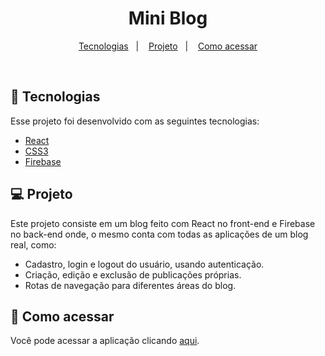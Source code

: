 <h1 align="center"> Mini Blog </h1>

<p align="center">
  <a href="#-tecnologias">Tecnologias</a>&nbsp;&nbsp;&nbsp;|&nbsp;&nbsp;&nbsp;
  <a href="#-projeto">Projeto</a>&nbsp;&nbsp;&nbsp;|&nbsp;&nbsp;&nbsp;
  <a href="#-como-acessar">Como acessar</a>
</p>

<br>

## 🚀 Tecnologias

Esse projeto foi desenvolvido com as seguintes tecnologias: 

- [React](https://pt-br.reactjs.org)
- [CSS3](https://developer.mozilla.org/pt-BR/docs/Web/CSS)
- [Firebase](https://firebase.google.com/?hl=pt)

## 💻 Projeto

Este projeto consiste em um blog feito com React no front-end e Firebase no back-end onde, o mesmo conta com todas as aplicações de um blog real, como: 
<ul>
    <li>Cadastro, login e logout do usuário, usando autenticação.</li>
    <li>Criação, edição e exclusão de publicações próprias.</li>
    <li>Rotas de navegação para diferentes áreas do blog.</li>
</ul>

## 🔗 Como acessar

Você pode acessar a aplicação clicando <a href="https://mini-blog-inky.vercel.app">aqui</a>.
